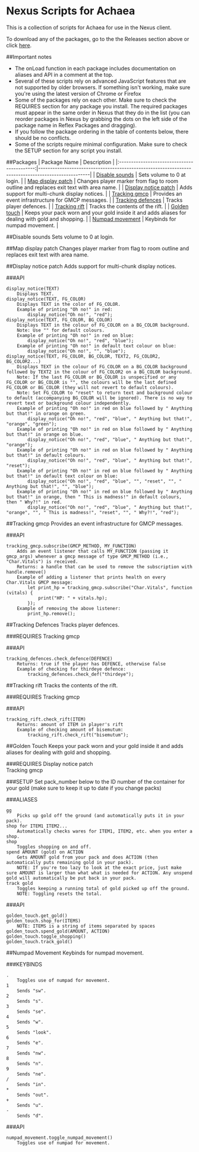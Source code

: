# Nexus Scripts for Achaea
This is a collection of scripts for Achaea for use in the Nexus client.

To download any of the packages, go to the the Releases section above or click [here](https://github.com/samueldcorbin/achaea/releases/latest).

##Important notes
* The onLoad function in each package includes documentation on aliases and API in a comment at the top.
* Several of these scripts rely on advanced JavaScript features that are not supported by older browsers. If something isn't working, make sure you're using the latest version of Chrome or Firefox
* Some of the packages rely on each other. Make sure to check the REQUIRES section for any package you install. The required packages must appear in the same order in Nexus that they do in the list (you can reorder packages in Nexus by grabbing the dots on the left side of the package name in Reflex Packages and dragging).
* If you follow the package ordering in the table of contents below, there should be no conflicts.
* Some of the scripts require minimal configuration. Make sure to check the SETUP section for any script you install.

##Packages
|                 Package Name                | Description                                                                                       |
|:-------------------------------------------:|---------------------------------------------------------------------------------------------------|
| [Disable sounds](#disablesounds)            | Sets volume to 0 at login.                                                                        |
| [Map display patch](#mapdisplaypatch)       | Changes player marker from flag to room outline and replaces exit text with area name.            |
| [Display notice patch](#displaynoticepatch) | Adds support for multi-chunk display notices.                                                     |
| [Tracking gmcp](#trackinggmcp)              | Provides an event infrastructure for GMCP messages.                                               |
| [Tracking defences](#trackingdefences)      | Tracks player defences.                                                                           |
| [Tracking rift](#trackingrift)              | Tracks the contents of the rift.                                                                  |
| [Golden touch](#goldentouch)                | Keeps your pack worn and your gold inside it and adds aliases for dealing with gold and shopping. |
| [Numpad movement](#numpadmovement)          | Keybinds for numpad movement.                                                                     |

<a name="disablesounds"></a>
##Disable sounds
Sets volume to 0 at login.

<a name="mapdisplaypatch"></a>
##Map display patch
Changes player marker from flag to room outline and replaces exit text with area name.

<a name="displaynoticepatch"></a>
##Display notice patch
Adds support for multi-chunk display notices.

###API
```
display_notice(TEXT)  
    Displays TEXT.  
display_notice(TEXT, FG_COLOR)
    Displays TEXT in the color of FG_COLOR.
    Example of printing "Oh no!" in red:
        display_notice("Oh no!", "red");
display_notice(TEXT, FG_COLOR, BG_COLOR)
    Displays TEXT in the colour of FG_COLOR on a BG_COLOR background.
    Note: Use "" for default colours.
    Example of printing "Oh no!" in red on blue:
        display_notice("Oh no!", "red", "blue");
    Example of printing "Oh no!" in default text colour on blue:
        display_notice("Oh no!", "", "blue");
display_notice(TEXT, FG_COLOR, BG_COLOR, TEXT2, FG_COLOR2, BG_COLOR2...)
    Displays TEXT in the colour of FG_COLOR on a BG_COLOR background followed by TEXT2 in the colour of FG_COLOR2 on a BG_COLOR background.
    Note: If the last FG_COLOR or BG_COLOR is unspecified or any FG_COLOR or BG_COLOR is "", the colours will be the last defined FG_COLOR or BG_COLOR (they will not revert to default colours).
    Note: Set FG_COLOR to "reset" to return text and background colour to default (accompanying BG_COLOR will be ignored). There is no way to revert text or background colour independently.
    Example of printing "Oh no!" in red on blue followed by " Anything but that!" in orange on green.
        display_notice("Oh no!", "red", "blue", " Anything but that!", "orange", "green");
    Example of printing "Oh no!" in red on blue followed by " Anything but that!" in orange on blue.
        display_notice("Oh no!", "red", "blue", " Anything but that!", "orange");
    Example of printing "Oh no!" in red on blue followed by " Anything but that!" in default colours.
        display_notice("Oh no!", "red", "blue", " Anything but that!", "reset");
    Example of printing "Oh no!" in red on blue followed by " Anything but that!" in default text colour on blue:
        display_notice("Oh no!", "red", "blue", "", "reset", "", " Anything but that!", "", "blue");
    Example of printing "Oh no!" in red on blue followed by " Anything but that!" in orange, then " This is madness!" in default colours, then " Why?!" in red.
        display_notice("Oh no!", "red", "blue", " Anything but that!", "orange", "", " This is madness!", "reset", "", " Why?!", "red");
```

<a name="trackinggmcp"></a>
##Tracking gmcp
Provides an event infrastructure for GMCP messages.

###API
```
tracking_gmcp.subscribe(GMCP_METHOD, MY_FUNCTION)
    Adds an event listener that calls MY_FUNCTION (passing it gmcp_args) whenever a gmcp message of type GMCP_METHOD (i.e., "Char.Vitals") is received.
    Returns: a handle that can be used to remove the subscription with handle.remove()
    Example of adding a listener that prints health on every Char.Vitals GMCP message:
        let print_hp = tracking_gmcp.subscribe("Char.Vitals", function (vitals) {
            print("HP: " + vitals.hp);
        });
    Example of removing the above listener:
        print_hp.remove();
```

<a name="trackingdefences"></a>
##Tracking Defences
Tracks player defences.

###REQUIRES
Tracking gmcp

###API
```
tracking_defences.check_defence(DEFENCE)
    Returns: true if the player has DEFENCE, otherwise false
    Example of checking for thirdeye defence:
        tracking_defences.check_def("thirdeye");
```

<a name="trackingrift"></a>
##Tracking rift
Tracks the contents of the rift.

###REQUIRES
Tracking gmcp

###API
```
tracking_rift.check_rift(ITEM)
    Returns: amount of ITEM in player's rift
    Example of checking amount of bisemutum:
        tracking_rift.check_rift("bisemutum");
```

<a name="goldentouch"></a>
##Golden Touch
Keeps your pack worn and your gold inside it and adds aliases for dealing with gold and shopping.

###REQUIRES
Display notice patch  
Tracking gmcp

###SETUP
Set pack_number below to the ID number of the container for your gold (make sure to keep it up to date if you change packs)

###ALIASES
```
gg
    Picks up gold off the ground (and automatically puts it in your pack).
shop for ITEM1 ITEM2...
    Automatically checks wares for ITEM1, ITEM2, etc. when you enter a shop.
shop
    Toggles shopping on and off.
spend AMOUNT (gold) on ACTION
    Gets AMOUNT gold from your pack and does ACTION (then automatically puts remaining gold in your pack).
    NOTE: If you're too lazy to look at the exact price, just make sure AMOUNT is larger than what what is needed for ACTION. Any unspend gold will automatically be put back in your pack.
track gold
    Toggles keeping a running total of gold picked up off the ground.
    NOTE: Toggling resets the total.
```

###API
```
golden_touch.get_gold()
golden_touch.shop_for(ITEMS)
    NOTE: ITEMS is a string of items separated by spaces
golden_touch.spend_gold(AMOUNT, ACTION)
golden_touch.toggle_shopping()
golden_touch.track_gold()
```

<a name="numpadmovement"></a>
##Numpad Movement
Keybinds for numpad movement.

###KEYBINDS
```
.
    Toggles use of numpad for movement.
1
    Sends "sw".
2
    Sends "s".
3
    Sends "se".
4
    Sends "w".
5
    Sends "look".
6
    Sends "e".
7
    Sends "nw".
8
    Sends "n".
9
    Sends "ne".
/
    Sends "in".
*
    Sends "out".
+
    Sends "u".
-
    Sends "d".
```

###API
```
numpad_movement.toggle_numpad_movement()
    Toggles use of numpad for movement.
```
